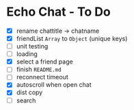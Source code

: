 Echo Chat - To Do
=================

- [x] rename chattitle -> chatname
- [x] friendList `Array` to `Object` (unique keys)
- [ ] unit testing
- [ ] loading
- [x] select a friend page
- [ ] finish `README.md`
- [ ] reconnect timeout
- [x] autoscroll when open chat
- [x] dist copy
- [ ] search
